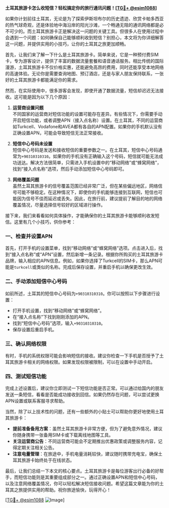 **土耳其旅游卡怎么收短信？轻松搞定你的旅行通讯问题！[[TG💪+ @esim1088](https://t.me/s/esim1088)]**

如果你计划前往土耳其，无论是为了探索伊斯坦布尔的历史遗迹、欣赏卡帕多西亚的热气球奇观，还是体验地中海沿岸的阳光沙滩，一个畅通无阻的通讯网络都是必不可少的。而土耳其旅游卡正是解决这一问题的关键工具。但很多人在使用过程中会遇到一个问题：如何确保自己能够顺利收到短信？别担心，本文将为你详细解答这一问题，并提供实用的小技巧，让你的土耳其之旅更加顺畅。

首先，让我们来了解一下什么是土耳其旅游卡。简单来说，它是一种预付费SIM卡，专为游客设计，提供了丰富的数据流量套餐和语音通话服务。相比传统的国际漫游，土耳其旅游卡不仅价格实惠，还能避免高昂的费用，同时还能享受本地网络的高速体验。无论你是需要查询地图、预订酒店，还是与家人朋友保持联系，一张好的土耳其旅游卡都能满足你的需求。

然而，在实际使用中，很多游客会发现，即使开通了数据流量，短信却迟迟无法接收。这可能是因为以下几个原因：

1. **运营商设置问题**  
   不同国家的运营商对短信功能的设置可能存在差异。有些情况下，你需要手动开启短信功能，或者调整APN（接入点名称）设置。在土耳其，不同的运营商如Turkcell、Vodafone和AVEA都有各自的APN配置。如果你的手机默认没有正确设置APN，可能会导致短信无法正常接收。

2. **短信中心号码未设置**  
   短信中心号码是发送和接收短信的重要参数之一。在土耳其，短信中心号码通常为`+90310310310`。如果你的手机没有正确输入这个号码，短信就可能无法成功送达。解决方法很简单，只需进入手机设置中的“移动网络”或“蜂窝网络”，找到“接入点名称”选项，然后手动添加短信中心号码即可。

3. **网络覆盖问题**  
   虽然土耳其旅游卡的信号覆盖范围已经非常广泛，但在某些偏远地区，网络信号可能不够稳定。在这种情况下，即使你的手机能够连接到互联网，短信也可能因为信号不佳而延迟或丢失。因此，在旅行前，建议提前了解目的地的网络覆盖情况，尽量选择信号较好的区域进行操作。

接下来，我们来看看如何具体操作，才能确保你的土耳其旅游卡能够顺利收发短信。这里有几个小技巧，供你参考：

### **一、检查并设置APN**
首先，打开手机的设置菜单，找到“移动网络”或“蜂窝网络”选项。点击进入后，找到“接入点名称”或“APN”设置，然后新增一条记录。根据你所购买的土耳其旅游卡品牌，输入相应的APN信息。例如，如果你选择了Turkcell的SIM卡，那么APN可能是`turkcell`或类似的名称。完成后保存设置，并重启手机以确保更改生效。

### **二、手动添加短信中心号码**
如前所述，土耳其的短信中心号码为`+90310310310`。你可以按照以下步骤进行设置：
- 打开手机设置，找到“移动网络”或“蜂窝网络”。
- 在“接入点名称”下找到刚刚添加的APN。
- 找到“短信中心号码”选项，输入`+90310310310`。
- 保存设置后重启手机。

### **三、确认网络权限**
有时，手机的系统权限可能会影响短信的接收。建议你检查一下手机是否授予了土耳其旅游卡相关的网络权限。如果发现权限被限制，可以在设置中手动开启。

### **四、测试短信功能**
完成上述设置后，建议你立即测试一下短信功能是否正常。可以通过给国内的朋友发送一条短信，看看是否能成功接收到回信。如果仍然存在问题，可以尝试更换APN设置或联系客服寻求帮助。

当然，除了以上技术性的问题，还有一些额外的小贴士可以帮助你更好地使用土耳其旅游卡：

- **提前准备备用方案**：虽然土耳其旅游卡非常方便，但为了避免意外情况，建议你随身携带一张备用SIM卡或下载离线地图等工具。
- **关注运营商公告**：不同运营商可能会不定期推出优惠政策或调整服务内容，记得定期关注相关公告。
- **注意电量管理**：在旅途中，手机电量消耗较快，建议随时携带充电宝，确保土耳其旅游卡始终处于在线状态。

最后，让我们总结一下本文的核心要点。土耳其旅游卡是每位游客出行必备的好帮手，而短信功能则是其重要组成部分之一。通过正确设置APN和短信中心号码，以及注意网络覆盖情况，你可以轻松解决短信接收问题。希望这篇文章能为你的土耳其之旅提供实用的帮助。祝你旅途愉快，玩得开心！

[[TG💪+ @esim1088](https://t.me/s/esim1088) ![Image](https://i.postimg.cc/4NQfJmqS/Snipaste-2025-05-13-00-14-12.png)]